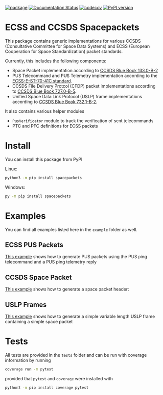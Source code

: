 [![package](https://github.com/robamu-org/py-spacepackets/actions/workflows/package.yml/badge.svg)](https://github.com/robamu-org/py-spacepackets/actions/workflows/package.yml)
[![Documentation Status](https://readthedocs.org/projects/spacepackets/badge/?version=latest)](https://spacepackets.readthedocs.io/en/latest/?badge=latest)
[![codecov](https://codecov.io/gh/us-irs/py-spacepackets/branch/main/graph/badge.svg?token=YFLM60LCVI)](https://codecov.io/gh/us-irs/py-spacepackets)
[![PyPI version](https://badge.fury.io/py/spacepackets.svg)](https://badge.fury.io/py/spacepackets)

ECSS and CCSDS Spacepackets
======

This package contains generic implementations for various CCSDS
(Consultative Committee for Space Data Systems) and ECSS
(European Cooperation for Space Standardization) packet standards.

Currently, this includes the following components:

- Space Packet implementation according to
  [CCSDS Blue Book 133.0-B-2](https://public.ccsds.org/Pubs/133x0b2e1.pdf)
- PUS Telecommand and PUS Telemetry implementation according to the
  [ECSS-E-ST-70-41C standard](https://ecss.nl/standard/ecss-e-st-70-41c-space-engineering-telemetry-and-telecommand-packet-utilization-15-april-2016/).
- CCSDS File Delivery Protcol (CFDP) packet implementations according to
  [CCSDS Blue Book 727.0-B-5](https://public.ccsds.org/Pubs/727x0b5.pdf).
- Unified Space Data Link Protocol (USLP) frame implementations according to
  [CCSDS Blue Book 732.1-B-2](https://public.ccsds.org/Pubs/732x1b2.pdf).

It also contains various helper modules

- `PusVerificator` module to track the verification of sent telecommands
- PTC and PFC definitions for ECSS packets

# Install

You can install this package from PyPI

Linux:

```sh
python3 -m pip install spacepackets
```

Windows:

```sh
py -m pip install spacepackets
```

# Examples

You can find all examples listed here in the `example` folder as well.

## ECSS PUS Packets

[This example](https://github.com/robamu-org/py-spacepackets/blob/main/examples/example_pus.py) shows how to generate PUS packets using the PUS ping telecommand and a PUS
ping telemetry reply

## CCSDS Space Packet

[This example](https://github.com/robamu-org/py-spacepackets/blob/main/examples/example_spacepacket.py)
shows how to generate a space packet header:

## USLP Frames

[This example](https://github.com/robamu-org/py-spacepackets/blob/main/examples/example_uslp.py)
shows how to generate a simple variable length USLP frame containing a simple space packet

# Tests

All tests are provided in the `tests` folder and can be run with coverage information
by running

```sh
coverage run -m pytest
```

provided that `pytest` and `coverage` were installed with

```sh
python3 -m pip install coverage pytest
```
